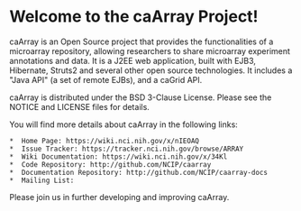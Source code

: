 Welcome to the caArray Project!
=====================================

caArray is an Open Source project that provides the functionalities of a
microarray repository, allowing researchers to share microarray experiment
annotations and data. It is a J2EE web application, built with EJB3, Hibernate,
Struts2 and several other open source technologies. It includes a "Java API"
(a set of remote EJBs), and a caGrid API.

caArray is distributed under the BSD 3-Clause License.
Please see the NOTICE and LICENSE files for details.

You will find more details about caArray in the following links:

    *  Home Page: https://wiki.nci.nih.gov/x/nIEOAQ    
    *  Issue Tracker: https://tracker.nci.nih.gov/browse/ARRAY
    *  Wiki Documentation: https://wiki.nci.nih.gov/x/34Kl
    *  Code Repository: http://github.com/NCIP/caarray
    *  Documentation Repository: http://github.com/NCIP/caarray-docs
    *  Mailing List:

Please join us in further developing and improving caArray.



